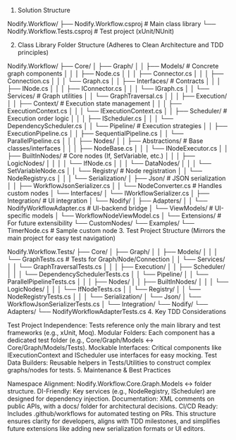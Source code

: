 1. Solution Structure

Nodify.Workflow/
├── Nodify.Workflow.csproj        # Main class library
└── Nodify.Workflow.Tests.csproj  # Test project (xUnit/NUnit)

2. Class Library Folder Structure
(Adheres to Clean Architecture and TDD principles)

Nodify.Workflow/
├── Core/
│   ├── Graph/
│   │   ├── Models/               # Concrete graph components
│   │   │   ├── Node.cs
│   │   │   ├── Connector.cs
│   │   │   ├── Connection.cs
│   │   │   └── Graph.cs
│   │   ├── Interfaces/           # Contracts
│   │   │   ├── INode.cs
│   │   │   ├── IConnector.cs
│   │   │   └── IGraph.cs
│   │   └── Services/             # Graph utilities
│   │       └── GraphTraversal.cs
│   │
│   ├── Execution/
│   │   ├── Context/              # Execution state management
│   │   │   ├── ExecutionContext.cs
│   │   │   └── IExecutionContext.cs
│   │   ├── Scheduler/            # Execution order logic
│   │   │   ├── IScheduler.cs
│   │   │   └── DependencyScheduler.cs
│   │   └── Pipeline/             # Execution strategies
│   │       ├── ExecutionPipeline.cs
│   │       ├── SequentialPipeline.cs
│   │       └── ParallelPipeline.cs
│   │
│   ├── Nodes/
│   │   ├── Abstractions/         # Base classes/interfaces
│   │   │   ├── NodeBase.cs
│   │   │   └── INodeExecutor.cs
│   │   ├── BuiltInNodes/         # Core nodes (If, SetVariable, etc.)
│   │   │   ├── LogicNodes/
│   │   │   │   └── IfNode.cs
│   │   │   └── DataNodes/
│   │   │       └── SetVariableNode.cs
│   │   └── Registry/            # Node registration
│   │       └── NodeRegistry.cs
│   │
│   └── Serialization/
│       ├── Json/                 # JSON serialization
│       │   ├── WorkflowJsonSerializer.cs
│       │   └── NodeConverter.cs  # Handles custom nodes
│       └── Interfaces/
│           └── IWorkflowSerializer.cs
│
├── Integration/                  # UI integration
│   └── Nodify/
│       ├── Adapters/
│       │   └── NodifyWorkflowAdapter.cs  # UI-backend bridge
│       └── ViewModels/           # UI-specific models
│           └── WorkflowNodeViewModel.cs
│
└── Extensions/                   # For future extensibility
    └── CustomNodes/
        └── Examples/
            └── TimerNode.cs      # Sample custom node
3. Test Project Structure
(Mirrors the main project for easy test navigation)

Nodify.Workflow.Tests/
├── Core/
│   ├── Graph/
│   │   ├── Models/
│   │   │   └── GraphTests.cs     # Tests for Graph/Node/Connection
│   │   └── Services/
│   │       └── GraphTraversalTests.cs
│   │
│   ├── Execution/
│   │   ├── Scheduler/
│   │   │   └── DependencySchedulerTests.cs
│   │   └── Pipeline/
│   │       └── ParallelPipelineTests.cs
│   │
│   ├── Nodes/
│   │   ├── BuiltInNodes/
│   │   │   └── LogicNodes/
│   │   │       └── IfNodeTests.cs
│   │   └── Registry/
│   │       └── NodeRegistryTests.cs
│   │
│   └── Serialization/
│       └── Json/
│           └── WorkflowJsonSerializerTests.cs
│
└── Integration/
    └── Nodify/
        └── Adapters/
            └── NodifyWorkflowAdapterTests.cs
4. Key TDD Considerations

Test Project Independence: Tests reference only the main library and test frameworks (e.g., xUnit, Moq).
Modular Folders: Each component has a dedicated test folder (e.g., Core/Graph/Models ↔ Core/Graph/Models/Tests).
Mockable Interfaces: Critical components like IExecutionContext and IScheduler use interfaces for easy mocking.
Test Data Builders: Reusable helpers in Tests/Utilities to construct complex graphs/nodes for tests.
5. Maintenance & Best Practices

Namespace Alignment: Nodify.Workflow.Core.Graph.Models ↔ folder structure.
DI-Friendly: Key services (e.g., NodeRegistry, IScheduler) are designed for dependency injection.
Documentation: XML comments on public APIs, with a docs/ folder for architectural decisions.
CI/CD Ready: Includes .github/workflows for automated testing on PRs.
This structure ensures clarity for developers, aligns with TDD milestones, and simplifies future extensions like adding new serialization formats or UI editors.